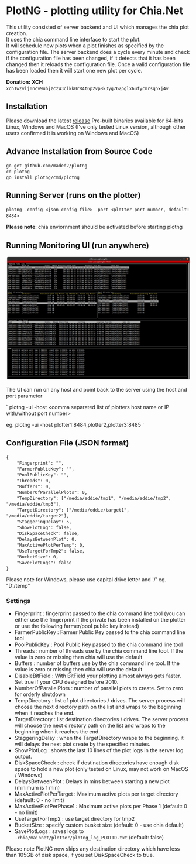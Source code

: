 # PlotNG - plotting utility for Chia.Net

This utility consisted of server backend and UI which manages the chia plot creation.  
It uses the chia command line interface to start the plot.  
It will schedule new plots when a plot finishes as specified by the configuration file.
The server backend does a cycle every minute and check if the configuration file has been changed, if it detects that it has been changed then it reloads the configuration file.
Once a valid configuration file has been loaded then it will start one new plot per cycle.

**Donation: XCH**  `xch1wzvlj0ncv9uhjzcz43clkk0r84t6p2vp8k3yg762pglx6ufycmrsqnxj4v`

## Installation

Please download the latest [release](../../releases) 
Pre-built binaries available for 64-bits Linux, Windows and MacOS (I've only tested Linux version, although other users confirmed it is working on Windows and MacOS)


## Advance Installation from Source Code

    go get github.com/maded2/plotng
    cd plotng
    go install plotng/cmd/plotng



## Running Server (runs on the plotter)

`
plotng -config <json config file> -port <plotter port number, default: 8484>
`

**Please note**: chia enviornment should be activated before starting plotng

## Running Monitoring UI (run anywhere)

![PlotNG UI](plotng.png)

The UI can run on any host and point back to the server using the host and port parameter


`
plotng -ui -host <comma separated list of plotters host name or IP with/without port number>

eg. plotng -ui -host plotter1:8484,plotter2,plotter3:8485
`

## Configuration File (JSON format)


    {
        "Fingerprint": "",
        "FarmerPublicKey": "",
        "PoolPublicKey": "",
        "Threads": 0,
        "Buffers": 0,
        "NumberOfParallelPlots": 0,
        "TempDirectory": ["/media/eddie/tmp1", "/media/eddie/tmp2", "/media/eddie/tmp3"],
        "TargetDirectory": ["/media/eddie/target1", "/media/eddie/target2"],
        "StaggeringDelay": 5,
        "ShowPlotLog": false,
        "DiskSpaceCheck": false,
        "DelaysBetweenPlot": 0,
        "MaxActivePlotPerTemp": 0,
        "UseTargetForTmp2": false,
        "BucketSize": 0,
        "SavePlotLogs": false
    }

Please note for Windows, please use capital drive letter and '/'  eg.  "D:/temp"

### Settings

- Fingerprint : fingerprint passed to the chia command line tool (you can either use the fingerprint if the private has been installed on the plotter or use the following farmer/pool public key instead)
- FarmerPublicKey : Farmer Public Key passed to the chia command line tool
- PoolPublicKey : Pool Public Key passed to the chia command line tool
- Threads : number of threads use by the chia command line tool.  If the value is zero or missing then chia will use the default
- Buffers : number of buffers use by the chia command line tool.  If the value is zero or missing then chia will use the default
- DisableBitField : With BitField your plotting almost always gets faster. Set true if your CPU designed before 2010.
- NumberOfParallelPlots : number of parallel plots to create.  Set to zero for orderly shutdown
- TempDirectory : list of plot directories / drives.  The server process will choose the next directory path on the list and wraps to the beginning when it reaches the end.
- TargetDirectory : list destination directories / drives.  The server process will choose the next directory path on the list and wraps to the beginning when it reaches the end.
- StaggeringDelay : when the TargetDirectory wraps to the beginning, it will delays the next plot create by the specified minutes.
- ShowPlotLog : shows the last 10 lines of the plot logs in the server log output.
- DiskSpaceCheck : check if destination directories have enough disk space to hold a new plot (only tested on Linux, may not work on MacOS / Windows)
- DelaysBetweenPlot : Delays in mins between starting a new plot (minimum is 1 min)
- MaxActivePlotPerTarget : Maximum active plots per target directory (default: 0 - no limit)
- MaxActivePlotPerPhase1 : Maximum active plots per Phase 1 (default: 0 - no limit)
- UseTargetForTmp2 : use target directory for tmp2
- BucketSize : specify custom busket size (default: 0 - use chia default)
- SavePlotLogs : saves logs to `.chia/mainnet/plotter/plotng_log_PLOTID.txt` (default: false)

Please note PlotNG now skips any destination directory which have less than 105GB of disk space, if you set DiskSpaceCheck to true.
